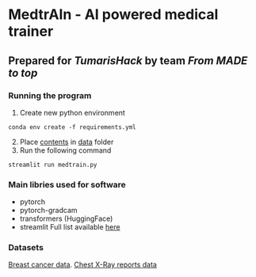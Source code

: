 # MedtrAIn - AI powered medical trainer
## Prepared for *TumarisHack* by team *From MADE to top*


### Running the program
1. Create new python environment
```
conda env create -f requirements.yml
```
2. Place [contents](https://drive.google.com/file/d/1h2KHLc_CGGMPvWkZXZgcWKscW8WF8vZp/view?usp=sharing) in [data](data/) folder
3. Run the following command
```
streamlit run medtrain.py
```


### Main libries used for software
- pytorch
- pytorch-gradcam
- transformers (HuggingFace)
- streamlit
Full list available [here](requirements.yml)


### Datasets
[Breast cancer data](https://www.kaggle.com/code/tanvirrahmanornob/breast-cancer-detection/data).
[Chest X-Ray reports data](https://physionet.org/content/mimic-cxr/2.0.0/)